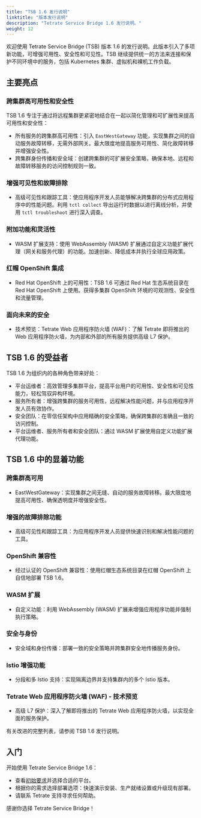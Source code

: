 ```yaml
---
title: "TSB 1.6 发行说明"
linktitle: "版本发行说明"
description: "Tetrate Service Bridge 1.6 发行说明。"
weight: 12
---
```


欢迎使用 Tetrate Service Bridge (TSB) 版本 1.6 的发行说明。此版本引入了多项新功能，可增强可用性、安全性和可见性。TSB 继续提供统一的方法来连接和保护不同环境中的服务，包括 Kubernetes 集群、虚拟机和裸机工作负载。

##  主要亮点

### 跨集群高可用性和安全性

TSB 1.6 专注于通过将远程集群更紧密地结合在一起以简化管理和可扩展性来提高可用性和安全性：

- 所有服务的跨集群高可用性：引入 `EastWestGateway` 功能，实现集群之间的自动服务故障转移，无需外部网关。最大限度地提高服务可用性、简化故障转移并增强安全性。
- 跨集群身份传播和安全域：创建跨集群的可扩展安全策略，确保本地、远程和故障转移服务的访问控制规则一致。

### 增强可见性和故障排除

- 高级可见性和跟踪工具：使应用程序开发人员能够解决跨集群的分布式应用程序中的性能问题。利用 `tctl collect` 导出运行时数据以进行离线分析，并使用 `tctl troubleshoot` 进行深入调查。

### 附加功能和灵活性

- WASM 扩展支持：使用 WebAssembly (WASM) 扩展通过自定义功能扩展代理（网关和服务代理）的功能。加速创新、降低成本并执行全球应用政策。

### 红帽 OpenShift 集成

- Red Hat OpenShift 上的可用性：TSB 1.6 可通过 Red Hat 生态系统目录在 Red Hat OpenShift 上使用。获得多集群 OpenShift 环境的可观测性、安全性和流量管理。

###  面向未来的安全

- 技术预览：Tetrate Web 应用程序防火墙 (WAF)：了解 Tetrate 即将推出的 Web 应用程序防火墙，为内部和外部的所有服务提供高级 L7 保护。

## TSB 1.6 的受益者

TSB 1.6 为组织内的各种角色带来好处：

- 平台运维者：高效管理多集群平台，提高平台用户的可用性、安全性和可见性能力，轻松驾驭异构环境。
- 服务所有者：增强跨集群的服务可用性，远程解决性能问题，并与应用程序开发人员有效协作。
- 安全团队：在零信任架构中应用精确的安全策略，确保跨集群的准确且一致的访问控制。
- 平台运维者、服务所有者和安全团队：通过 WASM 扩展使用自定义功能扩展代理功能。

## TSB 1.6 中的显着功能

### 跨集群高可用

- EastWestGateway：实现集群之间无缝、自动的服务故障转移。最大限度地提高可用性、确保透明度并增强安全性。

### 增强的故障排除功能

- 高级可见性和跟踪工具：为应用程序开发人员提供快速识别和解决性能问题的工具。

###  OpenShift 兼容性

- 经过认证的 OpenShift 兼容性：使用红帽生态系统目录在红帽 OpenShift 上自信地部署 TSB 1.6。

###  WASM 扩展

- 自定义功能：利用 WebAssembly (WASM) 扩展来增强应用程序功能并强制执行策略。

###  安全与身份

- 安全域和身份传播：部署一致的安全策略并跨集群安全地传播服务身份。

###  Istio 增强功能

- 分段和多 Istio 支持：实现隔离边界并支持集群内的多个 Istio 版本。

### Tetrate Web 应用程序防火墙 (WAF) - 技术预览

- 高级 L7 保护：深入了解即将推出的 Tetrate Web 应用程序防火墙，以实现全面的服务保护。

有关改进的完整列表，请参阅 TSB 1.6 发行说明。

##  入门

开始使用 Tetrate Service Bridge 1.6：

- 查看[初始要求](./../setup/requirements-and-download)并选择合适的平台。
- 根据你的需求选择部署选项：快速演示安装、生产就绪设置或升级现有部署。
- 请联系 Tetrate 支持寻求任何帮助。

感谢你选择 Tetrate Service Bridge！
